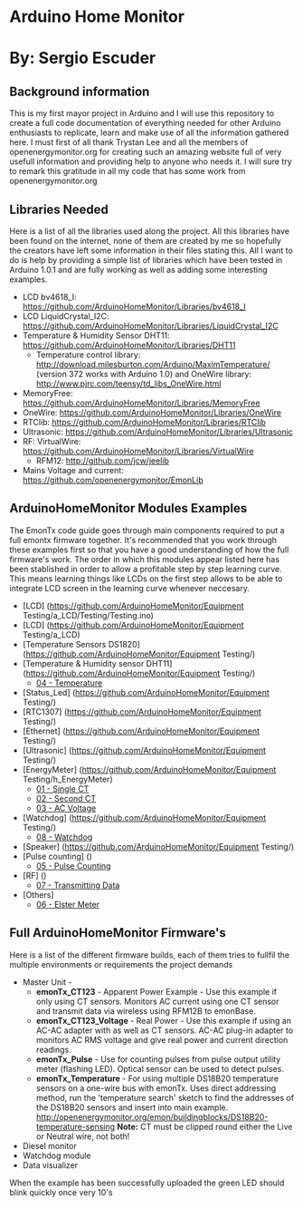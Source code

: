 # Arduino Home Monitor
# By: Sergio Escuder

## Background information
This is my first mayor project in Arduino and I will use this repository to create a full code documentation of everything needed for other Arduino enthusiasts to replicate, learn and make use of all the information gathered here.
I must first of all thank Trystan Lee and all the members of openenergymonitor.org for creating such an amazing website full of very usefull information and providing help to anyone who needs it. I will sure try to remark this gratitude in all my code that has some work from openenergymonitor.org 


## Libraries Needed
Here is a list of all the libraries used along the project. All this libraries have been found on the internet, none of them are created by me so hopefully the creators have left some information in their files stating this. All I want to do is help by providing a simple list of libraries which have been tested in Arduino 1.0.1 and are fully working as well as adding some interesting examples.
* LCD bv4618_I: https://github.com/ArduinoHomeMonitor/Libraries/bv4618_I
* LCD LiquidCrystal_I2C: https://github.com/ArduinoHomeMonitor/Libraries/LiquidCrystal_I2C
* Temperature & Humidity Sensor DHT11: https://github.com/ArduinoHomeMonitor/Libraries/DHT11
	* Temperature control library: http://download.milesburton.com/Arduino/MaximTemperature/ (version 372 works with Arduino 1.0) and OneWire library: http://www.pjrc.com/teensy/td_libs_OneWire.html
* MemoryFree: https://github.com/ArduinoHomeMonitor/Libraries/MemoryFree
* OneWire: https://github.com/ArduinoHomeMonitor/Libraries/OneWire
* RTClib: https://github.com/ArduinoHomeMonitor/Libraries/RTClib
* Ultrasonic: https://github.com/ArduinoHomeMonitor/Libraries/Ultrasonic
* RF: VirtualWire: https://github.com/ArduinoHomeMonitor/Libraries/VirtualWire
	* RFM12: http://github.com/jcw/jeelib
* Mains Voltage and current: https://github.com/openenergymonitor/EmonLib


## ArduinoHomeMonitor Modules Examples
The EmonTx code guide goes through main components required to put a full emontx firmware together. It's recommended that you work through these examples first so that you have a good understanding of how the full firmware's work.
The order in which this modules appear listed here has been stablished in order to allow a profitable step by step learning curve. This means learning things like LCDs on the first step allows to be able to integrate LCD screen in the learning curve whenever neccesary.
* [LCD] (https://github.com/ArduinoHomeMonitor/Equipment Testing/a_LCD/Testing/Testing.ino)
* [LCD] (https://github.com/ArduinoHomeMonitor/Equipment Testing/a_LCD)
* [Temperature Sensors DS1820] (https://github.com/ArduinoHomeMonitor/Equipment Testing/)
* [Temperature & Humidity sensor DHT11] (https://github.com/ArduinoHomeMonitor/Equipment Testing/)
	* [04 - Temperature](https://github.com/openenergymonitor/emonTxFirmware/blob/master/Guide/d_Temperature/d_Temperature.ino)
* [Status_Led] (https://github.com/ArduinoHomeMonitor/Equipment Testing/)
* [RTC1307] (https://github.com/ArduinoHomeMonitor/Equipment Testing/)
* [Ethernet] (https://github.com/ArduinoHomeMonitor/Equipment Testing/)
* [Ultrasonic] (https://github.com/ArduinoHomeMonitor/Equipment Testing/)
* [EnergyMeter] (https://github.com/ArduinoHomeMonitor/Equipment Testing/h_EnergyMeter)
	* [01 - Single CT](https://github.com/openenergymonitor/emonTxFirmware/blob/master/Guide/a_SingleCT/a_SingleCT.ino)
	* [02 - Second CT](https://github.com/openenergymonitor/emonTxFirmware/blob/master/Guide/b_SecondCT/b_SecondCT.ino)
	* [03 - AC Voltage](https://github.com/openenergymonitor/emonTxFirmware/blob/master/Guide/c_ACVoltage/c_ACVoltage.ino)
* [Watchdog] (https://github.com/ArduinoHomeMonitor/Equipment Testing/)
	* [08 - Watchdog](https://github.com/openenergymonitor/emonTxFirmware/blob/master/Guide/h_watchdog/h_watchdog.ino)
* [Speaker] (https://github.com/ArduinoHomeMonitor/Equipment Testing/)
* [Pulse counting] ()
	* [05 - Pulse Counting](https://github.com/openenergymonitor/emonTxFirmware/blob/master/Guide/e_PulseCounting/e_PulseCounting.ino)
* [RF] ()
	* [07 - Transmitting Data](https://github.com/openenergymonitor/emonTxFirmware/blob/master/Guide/g_TransmittingData/g_TransmittingData.ino)
* [Others]
	* [06 - Elster Meter](https://github.com/openenergymonitor/emonTxFirmware/blob/master/Guide/f_ElsterMeter/f_ElsterMeter.ino)

## Full ArduinoHomeMonitor Firmware's
Here is a list of the different firmware builds, each of them tries to fullfil the multiple environments or requirements the project demands

* Master Unit - 
	* **emonTx_CT123** - Apparent Power Example - Use this example if only using CT sensors. Monitors AC current using one CT sensor and transmit data via wireless using RFM12B to emonBase. 
	* **emonTx_CT123_Voltage** - Real Power - Use this example if using an AC-AC adapter with as well as CT sensors. AC-AC plug-in adapter to monitors AC RMS voltage and give real power and current direction readings. 
	* **emonTx_Pulse** - Use for counting pulses from pulse output utility meter (flashing LED). Optical sensor can be used to detect pulses. 
	* **emonTx_Temperature** - For using multiple DS18B20 temperature sensors on a one-wire bus with emonTx. Uses direct addressing method, run the 'temperature search' sketch to find the addresses of the DS18B20 sensors and insert into main example. http://openenergymonitor.org/emon/buildingblocks/DS18B20-temperature-sensing
	**Note:** CT must be clipped round either the Live or Neutral wire, not both! 
* Diesel monitor
* Watchdog module
* Data visualizer

When the example has been successfully uploaded the green LED should blink quickly once very 10's